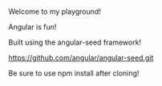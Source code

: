 Welcome to my playground!

Angular is fun!

Built using the angular-seed framework!

https://github.com/angular/angular-seed.git

Be sure to use npm install after cloning!
